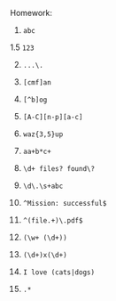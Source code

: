 Homework:
1. `abc`

1.5 `123`

2. `...\.`

3. `[cmf]an`

4. `[^b]og`

5. `[A-C][n-p][a-c]`

6. `waz{3,5}up`

7. `aa+b*c+`

8. `\d+ files? found\?`

9. `\d\.\s+abc`

10. `^Mission: successful$`

11. `^(file.+)\.pdf$`

12. `(\w+ (\d+))`

13. `(\d+)x(\d+)`

14. `I love (cats|dogs)`

15. `.*`
